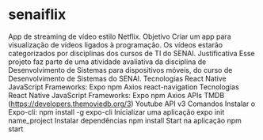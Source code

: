 # senaiflix

App de streaming de vídeo estilo Netflix.
Objetivo
Criar um app para visualização de vídeos ligados à programação. Os vídeos estarão categorizados por disciplinas dos cursos de TI do SENAI.
Justificativa
Esse projeto faz parte de uma atividade avaliativa da disciplina de Desenvolvimento de Sistemas para dispositivos móveis, do curso de Desenvolvimento de Sistemas do SENAI.
Tecnologias
React Native
JavaScript
Frameworks:
Expo
npm
Axios
react-navigation
Tecnologias
React Native
JavaScript
Frameworks:
Expo
npm
Axios
APIs
TMDB (https://developers.themoviedb.org/3)
Youtube API v3
Comandos
Instalar o Expo-cli:
npm install -g expo-cli
Inicializar uma aplicação
expo init name_project
Instalar dependências
npm install
Start na aplicação
npm start
